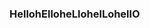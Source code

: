 ### HellohElloheLlohelLohellO

<!--
**ladydarkja/ladydarkja** is a ✨ _special_ ✨ repository because its `README.md` (this file) appears on your GitHub profile.

- 🔭 I’m currently working on myself
- 🌱 I’m currently learning
- 💬 Ask me about my dogs
- 📫 How to reach me: prayers
- ⚡ Fun fact: I don't take myself too seriously
